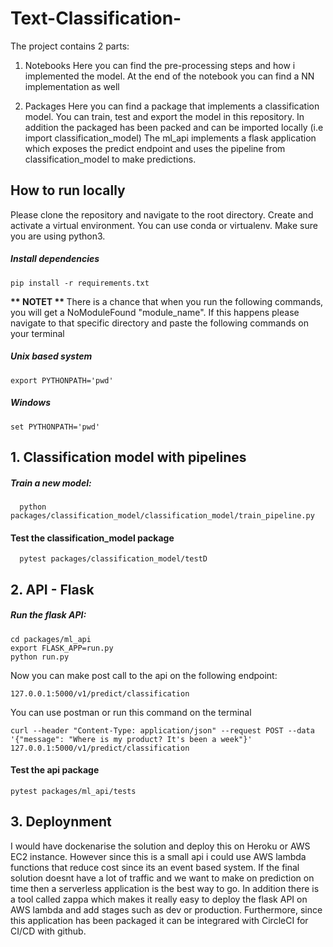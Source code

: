 # Text-Classification-

The project contains 2 parts:
1. Notebooks
Here you can find the pre-processing steps and how i implemented the model. At the end of the notebook you can find a NN implementation as well

2. Packages
Here you can find a package that implements a classification model. You can train, test and export the model in this repository. In addition the packaged has been packed and can be imported locally (i.e import classification_model)
The ml_api implements a flask application which exposes the predict endpoint and uses the pipeline from classification_model to make predictions.


## How to run locally

Please clone the repository and navigate to the root directory.
Create and activate a virtual environment. You can use conda or virtualenv. Make sure you are using python3.

##### Install dependencies

    pip install -r requirements.txt
    

 <b> ** NOTET ** </b>
 There is a chance that when you run the following commands, you will get a NoModuleFound "module_name". If this happens please navigate to that specific directory and paste the following commands on your terminal

##### Unix based system
    export PYTHONPATH='pwd'

##### Windows
    set PYTHONPATH='pwd'   

## 1. Classification model with pipelines

##### Train a new model:
  
      python packages/classification_model/classification_model/train_pipeline.py

#### Test the classification_model package
  
      pytest packages/classification_model/testD


## 2. API - Flask


##### Run the flask API:

    cd packages/ml_api
    export FLASK_APP=run.py
    python run.py


Now you can make post call to the api on the following endpoint:

    127.0.0.1:5000/v1/predict/classification

You can use postman or run this command on the terminal


    curl --header "Content-Type: application/json" --request POST --data '{"message": "Where is my product? It's been a week"}' 127.0.0.1:5000/v1/predict/classification


#### Test the api package

    pytest packages/ml_api/tests




## 3. Deploynment
I would have dockenarise the solution and deploy this on Heroku or AWS EC2 instance. However since this is a small api i could use AWS lambda functions that reduce cost since its an event based system. If the final solution doesnt have a lot of traffic and we want to make on prediction on time then a serverless application is the best way to go. In addition there is a tool called zappa which makes it really easy to deploy the flask API on AWS lambda and add stages such as dev or production.
Furthermore, since this application has been packaged it can be integrared with CircleCI for CI/CD with github.








